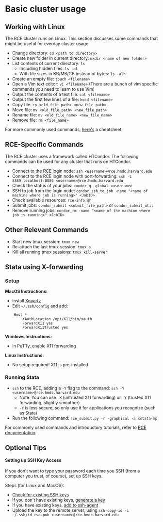 # Basic cluster usage

## Working with Linux
The RCE cluster runs on Linux. This section discusses some commands that might be useful for everday cluster usage:

- Change directory: `cd <path to directory>`
- Create new folder in current directory: `mkdir <name of new folder>`
- List contents of current directory: `ls`
    + Including hidden files: `ls -al`
    + With file sizes in KB/MB/GB instead of bytes: `ls -alh`
- Create an empty file: `touch <filename>`
- Open a Vim text editor: `vi <filename>` (There are a bunch of vim specific commands you need to learn to use Vim)
- Output the contents of a text file: `cat <filename>`
- Output the first few lines of a file: `head <filename>`
- Copy file: `cp <old_file_path> <new_file_path>`
- Move file: `mv <old_file_path> <new_file_path>`
- Rename file: `mv <old_file_name> <new_file_name>`
- Remove file: `rm <file_name>`

For more commonly used commands, [here's](https://www.cheatography.com/davechild/cheat-sheets/linux-command-line/) a cheatsheet

## RCE-Specific Commands
The RCE cluster uses a framework called HTCondor. The following commands can be used for any cluster that runs on HTCondor.

- Connect to the RCE login node: `ssh <username>@rce.hmdc.harvard.edu`
- Connect to the RCE login node with port-forwarding: `ssh -L 8889:localhost:8889 <username>@rce.hmdc.harvard.edu`
- Check the status of your jobs: `condor_q -global <username>`
- SSH to job from the login node: `condor_ssh_to_job -name "<name of machine where job is running>" <JobID>`
- Check available resources: `rce-info.sh`
- Submit jobs: `condor_submit <submit_file_path>` or `condor_submit_util`
- Remove running jobs: `condor_rm -name "<name of the machine where job is running>" <JobID>`

## Other Relevant Commands
- Start new tmux session: `tmux new`
- Re-attach the last tmux session: `tmux a`
- Kill all running tmux sessions: `tmux kill-server`


## Stata using X-forwarding

### Setup

**MacOS Instructions:**

- Install [Xquartz](https://www.xquartz.org/)
- Edit `~/.ssh/config` and add:
```
    Host *
        XAuthLocation /opt/X11/bin/xauth
        ForwardX11 yes
        ForwardX11Trusted yes
```



**Windows Instructions:**

- In PuTTy, enable X11 forwarding

**Linux Instructions:**

- No setup required! X11 is pre-installed

### Running Stata

- `ssh` to the RCE, adding a `-Y` flag to the command: `ssh -Y <username>@rce.hmdc.harvard.edu`
    + Note: You can use `-X` (untrusted X11 forwarding) or `-Y` (trusted X11 forwarding, slightly smoother)
    + `-Y` is less secure, so only use it for applications you recognize (such as Stata)
- Run the following command: `rce_submit.py -r -graphical -a xstata-mp`

For commonly used commands and introductory tutorials, refer to [RCE documentation](https://rce-docs.hmdc.harvard.edu/book/rce-docs).

## Optional Tips

#### Setting up SSH Key Access

If you don't want to type your password each time you SSH (from a computer you trust, of course), set up SSH keys.

Steps (for Linux and MacOS):
- [Check for existing SSH keys](https://help.github.com/articles/checking-for-existing-ssh-keys/)
- If you don't have existing keys, [generate a key](https://help.github.com/articles/generating-a-new-ssh-key-and-adding-it-to-the-ssh-agent/)
- If you have existing keys, [add to ssh-agent](https://help.github.com/articles/generating-a-new-ssh-key-and-adding-it-to-the-ssh-agent/#adding-your-ssh-key-to-the-ssh-agent)
- Upload the key to the remote server, using `ssh-copy-id -i ~/.ssh/id_rsa.pub <username>@rce.hmdc.harvard.edu`
 